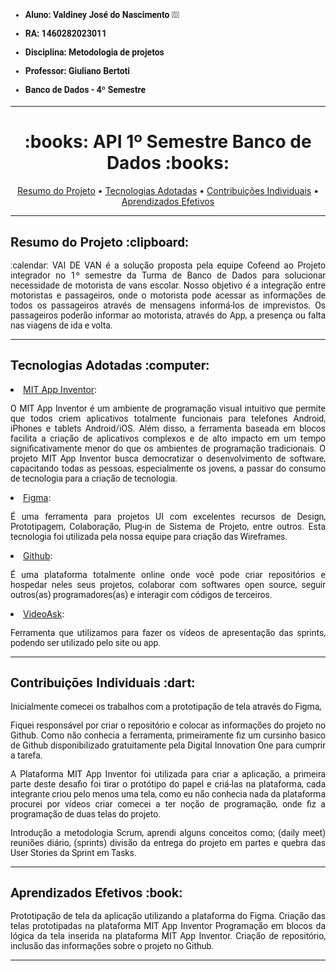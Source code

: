 <html>
<body>
  
<h4 style="font-family:roboto;">
  
- Aluno: Valdiney José do Nascimento :man_student:
- RA: 1460282023011

- Disciplina: Metodologia de projetos
- Professor: Giuliano Bertoti
- Banco de Dados - 4º Semestre

</h4>
  
  --- 
  
  <h1 align="center"> :books: API 1º Semestre Banco de Dados :books: </h1>
  
  <p align="center">
 <a href="#-resumo-do-projeto-clipboard"> Resumo do Projeto</a> •
 <a href="#-tecnologias-adotadas-computer">Tecnologias Adotadas</a> •
 <a href="#-contribuições-individuais-dart">Contribuições Individuais</a> •
 <a href="#-aprendizados-efetivos-book">Aprendizados Efetivos</a>
</p>
  
---
 
 <h2 style="font-family:roboto;"> Resumo do Projeto :clipboard:</h2>
 
   
<p align="justify" style="font-family:roboto;"> :calendar: VAI DE VAN é a solução proposta pela equipe Cofeend ao Projeto integrador no 1º semestre da Turma de Banco de Dados para solucionar necessidade de motorista de vans escolar. Nosso objetivo é a integração entre motoristas e passageiros, onde o motorista pode acessar as informações de todos os passageiros através de mensagens informá-los de imprevistos. Os passageiros poderão informar ao motorista, através do App, a presença ou falta nas viagens de ida e volta.

---
 
<h2 style="font-family:roboto;"> Tecnologias Adotadas :computer:</h2>
   


 <li><a href="https://appinventor.mit.edu/">MIT App Inventor</a>: 

<p align="justify" style="font-family:roboto;"> O MIT App Inventor é um ambiente de programação visual intuitivo que permite que todos criem aplicativos totalmente funcionais para telefones Android, iPhones e tablets Android/iOS. Além disso, a ferramenta baseada em blocos facilita a criação de aplicativos complexos e de alto impacto em um tempo significativamente menor do que os ambientes de programação tradicionais. O projeto MIT App Inventor busca democratizar o desenvolvimento de software, capacitando todas as pessoas, especialmente os jovens, a passar do consumo de tecnologia para a criação de tecnologia. 

<li><a href="https://www.figma.com/">Figma</a>:

   <p align="justify" style="font-family:roboto;"> É uma ferramenta para projetos UI com excelentes recursos de Design, Prototipagem, Colaboração, Plug-in de Sistema de Projeto, entre outros. Esta tecnologia foi utilizada pela nossa equipe para criação das Wireframes.
</ul></li>

 <li><a href="https://www.dio.me/.">Github</a>: 

<p align="justify" style="font-family:roboto;"> É uma plataforma totalmente online onde você pode criar repositórios e hospedar neles seus projetos, colaborar com softwares open source, seguir outros(as) programadores(as) e interagir com códigos de terceiros. 


 <li><a href="https://www.videoask.com">VideoAsk</a>: 

<p align="justify" style="font-family:roboto;"> Ferramenta que utilizamos para fazer os vídeos de apresentação das sprints, podendo ser utilizado pelo site ou app.

 ---

<h2 style="font-family:roboto;"> Contribuições Individuais :dart:</h2>

<p align="justify" style="font-family:roboto;"> Inicialmente comecei os trabalhos com a prototipação de tela através do Figma,

<p align="justify" style="font-family:roboto;"> Fiquei responsável por criar o repositório e colocar as informações do projeto no Github. Como não conhecia a ferramenta, primeiramente fiz um cursinho basico de Github disponibilizado gratuitamente pela Digital Innovation One para cumprir a tarefa.

<p align="justify" style="font-family:roboto;"> A Plataforma MIT App Inventor foi utilizada para criar a aplicação, a primeira parte deste desafio foi tirar o protótipo do papel e criá-las na plataforma, cada integrante criou pelo menos uma tela, como eu não conhecia nada da plataforma procurei por vídeos  criar comecei a ter noção de programação, onde fiz a programação de duas telas do projeto.

<p align="justify" style="font-family:roboto;"> Introdução a metodologia Scrum, aprendi alguns conceitos como; (daily meet) reuniões diário, (sprints) divisão da entrega do projeto em partes e quebra das User Stories da Sprint em Tasks.

---

<h2 style="font-family:roboto;"> Aprendizados Efetivos :book:</h2>   


<p align="justify" style="font-family:roboto;">Prototipação de tela da aplicação utilizando a plataforma do Figma.
Criação das telas prototipadas na plataforma MIT App Inventor
Programação em blocos da lógica da tela inserida na plataforma MIT App Inventor.
Criação de repositório, inclusão das informações sobre o projeto no Github.

 ---
 
<html>
<body>
